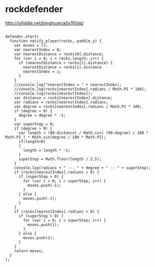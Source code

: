 # rockdefender
http://jsfiddle.net/binghuan/a0s1f0dq/

<pre><code>
defender.start(
  function notify_player(rocks, paddle_y) {
    var moves = [];
    var nearestIndex = 0;
    var nearestDistance = rocks[0].distance;
    for (var i = 0; i < rocks.length; i++) {
      if (nearestDistance > rocks[i].distance) {
        nearestDistance = rocks[i].distance
        nearestIndex = i;
      }
    }
    //console.log("nearestIndex = " + nearestIndex);
    //console.log(rocks[nearestIndex].radians / Math.PI * 180);
    //console.log(rocks[nearestIndex]);
    var distance = rocks[nearestIndex].distance;
    var radians = rocks[nearestIndex].radians;
    var degree = rocks[nearestIndex].radians / Math.PI * 180;
    if (degree < 0) {
      degree = degree * -1;
    }
    var superStep = 0;
    if (degree > 0) {
      var length = (80-distance) / Math.sin( (90-degree) / 180 * Math.PI ) * Math.sin(degree / 180 * Math.PI);
      if(length<0)
      {
        length = length * -1;
      }
      superStep = Math.floor(length / 2.5);
    }
    console.log(radians + " --- " + degree + " -- " + superStep);
    if (rocks[nearestIndex].radians > 0) {
      if (superStep > 0) {
        for (var i = 0; i < superStep; i++) {
          moves.push(-1);
        }
      } else {
        moves.push(-1);
      }
    }
    if (rocks[nearestIndex].radians < 0) {
      if (superStep > 0) {
        for (var i = 0; i < superStep; i++) {
          moves.push(1);
        }
      } else {
        moves.push(1);
      }
    }
    return moves;
  }
);
</code></pre>
